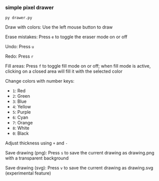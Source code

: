 ### simple pixel drawer
```
py drawer.py
```

Draw with colors: Use the left mouse button to draw

Erase mistakes: Press `e` to toggle the eraser mode on or off

Undo: Press `u`

Redo: Press `r`

Fill areas: Press `f` to toggle fill mode on or off; when fill mode is active, clicking on a closed area will fill it with the selected color

Change colors with number keys:
- `1`: Red
- `2`: Green
- `3`: Blue
- `4`: Yellow
- `5`: Purple
- `6`: Cyan
- `7`: Orange
- `8`: White
- `0`: Black

Adjust thickness using `+` and `-`

Save drawing (png): Press `s` to save the current drawing as drawing.png with a transparent background

Save drawing (svg): Press `v` to save the current drawing as drawing.svg (experimental feature)
